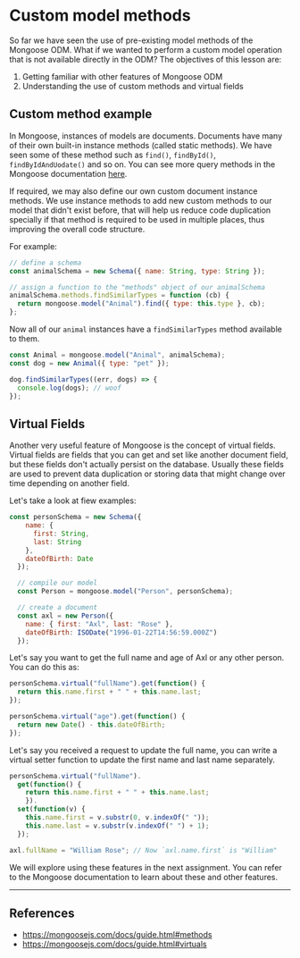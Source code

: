 # Custom model methods
So far we have seen the use of pre-existing model methods of the Mongoose ODM. What if we wanted to perform a custom model operation that is not available directly in the ODM? The objectives of this lesson are:
1. Getting familiar with other features of Mongoose ODM
2. Understanding the use of custom methods and virtual fields

## Custom method example
In Mongoose, instances of models are documents. Documents have many of their own built-in instance methods (called static methods). We have seen some of these method such as `find()`, `findById()`, `findByIdAndUodate()` and so on. You can see more query methods in the Mongoose documentation [here](https://mongoosejs.com/docs/queries.html).

If required, we may also define our own custom document instance methods. We use instance methods to add new custom methods to our model that didn't exist before, that will help us reduce code duplication specially if that method is required to be used in multiple places, thus improving the overall code structure.

For example:
```js
// define a schema
const animalSchema = new Schema({ name: String, type: String });

// assign a function to the "methods" object of our animalSchema
animalSchema.methods.findSimilarTypes = function (cb) {
  return mongoose.model("Animal").find({ type: this.type }, cb);
};
```

Now all of our `animal` instances have a `findSimilarTypes` method available to them.
```js
const Animal = mongoose.model("Animal", animalSchema);
const dog = new Animal({ type: "pet" });

dog.findSimilarTypes((err, dogs) => {
  console.log(dogs); // woof
});
```

## Virtual Fields
Another very useful feature of Mongoose is the concept of virtual fields. Virtual fields are fields that you can get and set like another document field, but these fields don't actually persist on the database. Usually these fields are used to prevent data duplication or storing data that might change over time depending on another field.

Let's take a look at fiew examples:
```js
const personSchema = new Schema({
    name: {
      first: String,
      last: String
    },
    dateOfBirth: Date
  });

  // compile our model
  const Person = mongoose.model("Person", personSchema);

  // create a document
  const axl = new Person({
    name: { first: "Axl", last: "Rose" },
    dateOfBirth: ISODate("1996-01-22T14:56:59.000Z")
  });
```

Let's say you want to get the full name and age of Axl or any other person. You can do this as:
```js
personSchema.virtual("fullName").get(function() {
  return this.name.first + " " + this.name.last;
});

personSchema.virtual("age").get(function() {
  return new Date() - this.dateOfBirth;
});
```

Let's say you received a request to update the full name, you can write a virtual setter function to update the first name and last name separately.
```js
personSchema.virtual("fullName").
  get(function() {
    return this.name.first + " " + this.name.last;
    }).
  set(function(v) {
    this.name.first = v.substr(0, v.indexOf(" "));
    this.name.last = v.substr(v.indexOf(" ") + 1);
  });

axl.fullName = "William Rose"; // Now `axl.name.first` is "William"
```

We will explore using these features in the next assignment. You can refer to the Mongoose documentation to learn about these and other features.

---
## References
- https://mongoosejs.com/docs/guide.html#methods
- https://mongoosejs.com/docs/guide.html#virtuals
